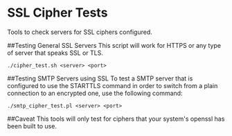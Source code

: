 SSL Cipher Tests
================

Tools to check servers for SSL ciphers configured.

##Testing General SSL Servers
This script will work for HTTPS or any type of server that speaks SSL or TLS. 

````
./cipher_test.sh <server> <port> 
````

##Testing SMTP Servers using SSL
To test a SMTP server that is configured to use the STARTTLS command in order to switch from a plain connection to an encrypted one, use the following command:

````
./smtp_cipher_test.pl <server> <port> 
````

##Caveat
This tools will only test for ciphers that your system's openssl has been built to use.